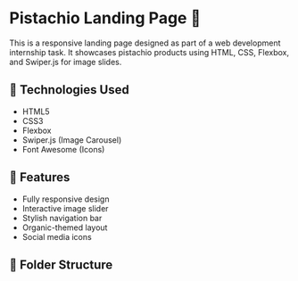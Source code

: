 # Pistachio Landing Page 🌿

This is a responsive landing page designed as part of a web development internship task. It showcases pistachio products using HTML, CSS, Flexbox, and Swiper.js for image slides.

## 🔧 Technologies Used
- HTML5
- CSS3
- Flexbox
- Swiper.js (Image Carousel)
- Font Awesome (Icons)

## 📱 Features
- Fully responsive design
- Interactive image slider
- Stylish navigation bar
- Organic-themed layout
- Social media icons

## 📁 Folder Structure

